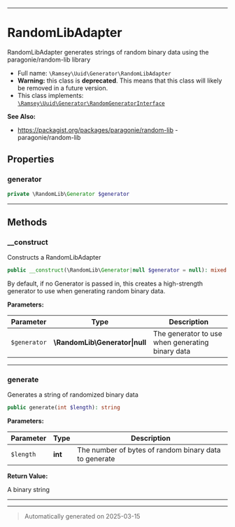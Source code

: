 ***

# RandomLibAdapter

RandomLibAdapter generates strings of random binary data using the
paragonie/random-lib library



* Full name: `\Ramsey\Uuid\Generator\RandomLibAdapter`
* **Warning:** this class is **deprecated**. This means that this class will likely be removed in a future version.
* This class implements:
[`\Ramsey\Uuid\Generator\RandomGeneratorInterface`](./RandomGeneratorInterface.md)

**See Also:**

* https://packagist.org/packages/paragonie/random-lib - paragonie/random-lib



## Properties


### generator



```php
private \RandomLib\Generator $generator
```






***

## Methods


### __construct

Constructs a RandomLibAdapter

```php
public __construct(\RandomLib\Generator|null $generator = null): mixed
```

By default, if no Generator is passed in, this creates a high-strength
generator to use when generating random binary data.






**Parameters:**

| Parameter | Type | Description |
|-----------|------|-------------|
| `$generator` | **\RandomLib\Generator&#124;null** | The generator to use when generating binary data |





***

### generate

Generates a string of randomized binary data

```php
public generate(int $length): string
```








**Parameters:**

| Parameter | Type | Description |
|-----------|------|-------------|
| `$length` | **int** | The number of bytes of random binary data to generate |


**Return Value:**

A binary string




***


***
> Automatically generated on 2025-03-15
